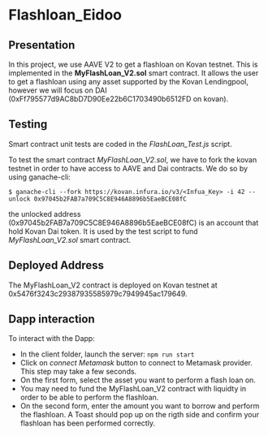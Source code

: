 # Flashloan_Eidoo

## Presentation

In this project, we use AAVE V2 to get a flashloan on Kovan testnet. This is implemented in the __MyFlashLoan_V2.sol__ smart contract. It allows the user to get a flashloan using any asset supported by the Kovan Lendingpool, however we will focus on DAI (0xFf795577d9AC8bD7D90Ee22b6C1703490b6512FD on kovan).
 


## Testing

Smart contract unit tests are coded in the _FlashLoan_Test.js_ script.

To test the smart contract _MyFlashLoan_V2.sol_, we have to fork the kovan testnet in order to have access to AAVE and Dai contracts. 
We do so by using ganache-cli:

`$ ganache-cli --fork https://kovan.infura.io/v3/<Infua_Key> -i 42 --unlock 0x97045b2FAB7a709C5C8E946A8896b5EaeBCE08fC`

the unlocked address (0x97045b2FAB7a709C5C8E946A8896b5EaeBCE08fC) is an account that hold Kovan Dai token. It is used by the test script to fund _MyFlashLoan_V2.sol_ smart contract.


## Deployed Address

The MyFlashLoan_V2 contract is deployed on Kovan testnet at 0x5476f3243c29387935585979c7949945ac179649.



## Dapp interaction

To interact with the Dapp:

* In the client folder, launch the server: 
`npm run start`
* Click on _connect Metamask_ button to connect to Metamask provider. This step may take a few seconds.
* On the first form, select the asset you want to perform a flash loan on.
* You may need to fund the MyFlashLoan_V2 contract with liquidty in order to be able to perform the flashloan.
* On the second form, enter the amount you want to borrow and perform the flashloan. A Toast should pop up on the rigth side and confirm your flashloan has been performed correctly.
